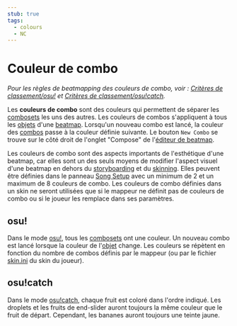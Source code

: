 ```yaml
---
stub: true
tags:
  - colours
  - NC
---
```


# Couleur de combo

*Pour les règles de beatmapping des couleurs de combo, voir : [Critères de classement/osu!](/wiki/Ranking_Criteria/osu!) et [Critères de classement/osu!catch](/wiki/Ranking_Criteria/osu!catch).*

Les **couleurs de combo** sont des couleurs qui permettent de séparer les [combosets](/wiki/Beatmapping/Combo) les uns des autres. Les couleurs de combos s'appliquent à tous les [objets](/wiki/Hit_object) d'une [beatmap](/wiki/Beatmap). Lorsqu'un nouveau combo est lancé, la couleur des [combos](/wiki/Beatmapping/Combo) passe à la couleur définie suivante. Le bouton `New Combo` se trouve sur le côté droit de l'onglet "Compose" de l'[éditeur de beatmap](/wiki/Beatmap_Editor).

Les couleurs de combo sont des aspects importants de l'esthétique d'une beatmap, car elles sont un des seuls moyens de modifier l'aspect visuel d'une beatmap en dehors du [storyboarding](/wiki/Storyboard_Scripting) et du [skinning](/wiki/Skinning). Elles peuvent être définies dans le panneau [Song Setup](/wiki/Beatmap_Editor/Song_Setup) avec un minimum de 2 et un maximum de 8 couleurs de combo. Les couleurs de combo définies dans un skin ne seront utilisées que si le mappeur ne définit pas de couleurs de combo ou si le joueur les remplace dans ses paramètres.

## osu!

Dans le mode [osu!](/wiki/Game_mode/osu!), tous les [combosets](/wiki/Beatmapping/Combo) ont une couleur. Un nouveau combo est lancé lorsque la couleur de l'[objet](/wiki/Hit_object) change. Les couleurs se répètent en fonction du nombre de combos définis par le mappeur (ou par le fichier [skin.ini](/wiki/Skinning/skin.ini) du skin du joueur).

## osu!catch

Dans le mode [osu!catch](/wiki/Game_mode/osu!catch), chaque fruit est coloré dans l'ordre indiqué. Les droplets et les fruits de end-slider auront toujours la même couleur que le fruit de départ. Cependant, les bananes auront toujours une teinte jaune.

<!--TODO: Add images and links-->
